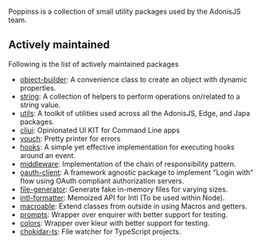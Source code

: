 Poppinss is a collection of small utility packages used by the AdonisJS team.

## Actively maintained
Following is the list of actively maintained packages

- [object-builder](https://github.com/poppinss/object-builder): A convenience class to create an object with dynamic properties.
- [string](https://github.com/poppinss/string): A collection of helpers to perform operations on/related to a string value.
- [utils](https://github.com/poppinss/utils): A toolkit of utilities used across all the AdonisJS, Edge, and Japa packages.
- [cliui](https://github.com/poppinss/cliui): Opinionated UI KIT for Command Line apps
- [youch](https://github.com/poppinss/youch): Pretty printer for errors
- [hooks](https://github.com/poppinss/hooks): A simple yet effective implementation for executing hooks around an event.
- [middleware](https://github.com/poppinss/middleware): Implementation of the chain of responsibility pattern.
- [oauth-client](https://github.com/poppinss/oauth-client): A framework agnostic package to implement "Login with" flow using OAuth compliant authorization servers.
- [file-generator](https://github.com/poppinss/file-generator): Generate fake in-memory files for varying sizes.
- [intl-formatter](https://github.com/poppinss/intl-formatter): Memoized API for Intl (To be used within Node).
- [macroable](https://github.com/poppinss/macroable): Extend classes from outside in using Macros and getters.
- [prompts](https://github.com/poppinss/prompts): Wrapper over enquirer with better support for testing.
- [colors](https://github.com/poppinss/colors): Wrapper over kleur with better support for testing.
- [chokidar-ts](https://github.com/poppinss/chokidar-ts): File watcher for TypeScript projects.
